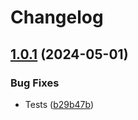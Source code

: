 # Changelog

## [1.0.1](https://github.com/DSI-HUG/ngx-components/compare/ngx-splitter-v1.0.0...ngx-splitter-1.0.1) (2024-05-01)


### Bug Fixes

* Tests ([b29b47b](https://github.com/DSI-HUG/ngx-components/commit/b29b47b0dece63b6107daa02f8cc302ebe373b50))
